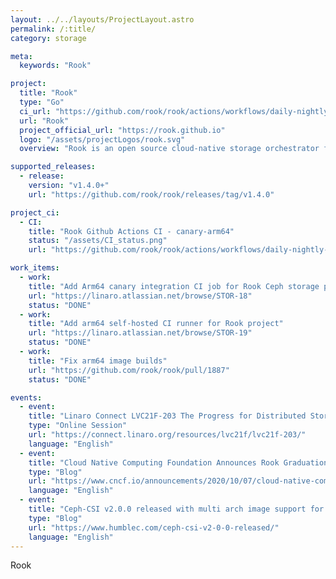 ```yaml
---
layout: ../../layouts/ProjectLayout.astro
permalink: /:title/
category: storage

meta:
  keywords: "Rook"

project:
  title: "Rook"
  type: "Go"
  ci_url: "https://github.com/rook/rook/actions/workflows/daily-nightly-jobs.yml"
  url: "Rook"
  project_official_url: "https://rook.github.io"
  logo: "/assets/projectLogos/rook.svg"
  overview: "Rook is an open source cloud-native storage orchestrator for Kubernetes, providing the platform, framework, and support for a diverse set of storage solutions(Ceph, Cassandra and NFS) to natively integrate with cloud-native environments. Rook turns distributed storage systems into self-managing, self-scaling, self-healing storage services. It automates the tasks of a storage administrator: deployment, bootstrapping, configuration, provisioning, scaling, upgrading, migration, disaster recovery, monitoring, and resource management."

supported_releases:
  - release:
    version: "v1.4.0+"
    url: "https://github.com/rook/rook/releases/tag/v1.4.0"

project_ci:
  - CI:
    title: "Rook Github Actions CI - canary-arm64"
    status: "/assets/CI_status.png"
    url: "https://github.com/rook/rook/actions/workflows/daily-nightly-jobs.yml"

work_items:
  - work:
    title: "Add Arm64 canary integration CI job for Rook Ceph storage provider"
    url: "https://linaro.atlassian.net/browse/STOR-18"
    status: "DONE"
  - work:
    title: "Add arm64 self-hosted CI runner for Rook project"
    url: "https://linaro.atlassian.net/browse/STOR-19"
    status: "DONE"
  - work:
    title: "Fix arm64 image builds"
    url: "https://github.com/rook/rook/pull/1887"
    status: "DONE"

events:
  - event:
    title: "Linaro Connect LVC21F-203 The Progress for Distributed Storage on Arm64"
    type: "Online Session"
    url: "https://connect.linaro.org/resources/lvc21f/lvc21f-203/"
    language: "English"
  - event:
    title: "Cloud Native Computing Foundation Announces Rook Graduation"
    type: "Blog"
    url: "https://www.cncf.io/announcements/2020/10/07/cloud-native-computing-foundation-announces-rook-graduation/"
    language: "English"
  - event:
    title: "Ceph-CSI v2.0.0 released with multi arch image support for Arm64 images"
    type: "Blog"
    url: "https://www.humblec.com/ceph-csi-v2-0-0-released/"
    language: "English"
---
```


<p>Rook</p>

